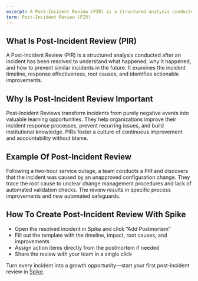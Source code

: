 ```yaml
---
excerpt: A Post-Incident Review (PIR) is a structured analysis conducted after an incident has been resolved to understand what happened, why it happened, and how to prevent similar incidents in the future.
term: Post-Incident Review (PIR)
---
```

## What Is Post-Incident Review (PIR)

A Post-Incident Review (PIR) is a structured analysis conducted after an incident has been resolved to understand what happened, why it happened, and how to prevent similar incidents in the future. It examines the incident timeline, response effectiveness, root causes, and identifies actionable improvements.

## Why Is Post-Incident Review Important

Post-Incident Reviews transform incidents from purely negative events into valuable learning opportunities. They help organizations improve their incident response processes, prevent recurring issues, and build institutional knowledge. PIRs foster a culture of continuous improvement and accountability without blame.

## Example Of Post-Incident Review

Following a two-hour service outage, a team conducts a PIR and discovers that the incident was caused by an unapproved configuration change. They trace the root cause to unclear change management procedures and lack of automated validation checks. The review results in specific process improvements and new automated safeguards.

## How To Create Post-Incident Review With Spike

- Open the resolved incident in Spike and click “Add Postmortem”
- Fill out the template with the timeline, impact, root causes, and improvements
- Assign action items directly from the postmortem if needed
- Share the review with your team in a single click

Turn every incident into a growth opportunity—start your first post-incident review in [Spike](https://app.spike.sh/signup).